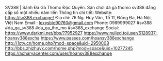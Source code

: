 SV388 | Sảnh Đá Gà Thomo Độc Quyền. Sân chơi đá gà thomo sv388 đẳng cấp số một nhiều năm liền
Thông tin chi tiết:
Website: https://sv388.exchange/
Địa chỉ: 76 Ng. Huy Văn, Tổ 11, Đống Đa, Hà Nội, Việt Nam
Email : lexysbic90760@gmail.com
Phone: 0989999027
#sv388 #da_ga_sv388 #da_ga_tho_mo #sv388_exchange
Social:
https://www.darkml.net/bbs/?7952927
https://www.nulled.to/user/6128937-hoansv388excha
https://www.passes.com/hoansv388exchange
http://1ctv.cn/home.php?mod=space&uid=2950008
http://bbs.zhizhuyx.com/home.php?mod=space&uid=10277245
https://acharyacenter.com/user/hoansv388exchange
